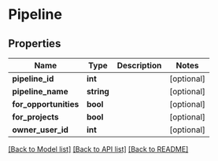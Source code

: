 # Pipeline

## Properties
Name | Type | Description | Notes
------------ | ------------- | ------------- | -------------
**pipeline_id** | **int** |  | [optional] 
**pipeline_name** | **string** |  | [optional] 
**for_opportunities** | **bool** |  | [optional] 
**for_projects** | **bool** |  | [optional] 
**owner_user_id** | **int** |  | [optional] 

[[Back to Model list]](../README.md#documentation-for-models) [[Back to API list]](../README.md#documentation-for-api-endpoints) [[Back to README]](../README.md)


